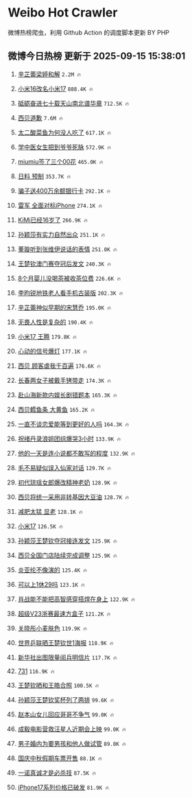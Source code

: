 # Weibo Hot Crawler 



微博热榜爬虫，利用 Github Action 的调度脚本更新 BY PHP 


## 微博今日热榜 更新于 2025-09-15 15:38:01 
1. [辛芷蕾梁婷和解](https://s.weibo.com/weibo?q=%23%E8%BE%9B%E8%8A%B7%E8%95%BE%E6%A2%81%E5%A9%B7%E5%92%8C%E8%A7%A3%23&t=31&band_rank=1&Refer=top) `2.2M 🔥` 

1. [小米16改名小米17](https://s.weibo.com/weibo?q=%23%E5%B0%8F%E7%B1%B316%E6%94%B9%E5%90%8D%E5%B0%8F%E7%B1%B317%23&t=31&band_rank=2&Refer=top) `888.4K 🔥` 

1. [砥砺奋进七十载天山南北谱华章](https://s.weibo.com/weibo?q=%23%E7%A0%A5%E7%A0%BA%E5%A5%8B%E8%BF%9B%E4%B8%83%E5%8D%81%E8%BD%BD%E5%A4%A9%E5%B1%B1%E5%8D%97%E5%8C%97%E8%B0%B1%E5%8D%8E%E7%AB%A0%23&t=31&band_rank=3&Refer=top) `712.5K 🔥` 

1. [西贝道歉](https://s.weibo.com/weibo?q=%23%E8%A5%BF%E8%B4%9D%E9%81%93%E6%AD%89%23&t=31&band_rank=4&Refer=top) `7.6M 🔥` 

1. [太二酸菜鱼为何没人吃了](https://s.weibo.com/weibo?q=%23%E5%A4%AA%E4%BA%8C%E9%85%B8%E8%8F%9C%E9%B1%BC%E4%B8%BA%E4%BD%95%E6%B2%A1%E4%BA%BA%E5%90%83%E4%BA%86%23&t=31&band_rank=5&Refer=top) `617.1K 🔥` 

1. [学中医女生把到爷爷死脉](https://s.weibo.com/weibo?q=%23%E5%AD%A6%E4%B8%AD%E5%8C%BB%E5%A5%B3%E7%94%9F%E6%8A%8A%E5%88%B0%E7%88%B7%E7%88%B7%E6%AD%BB%E8%84%89%23&t=31&band_rank=6&Refer=top) `572.9K 🔥` 

1. [miumiu签了三个00花](https://s.weibo.com/weibo?q=%23miumiu%E7%AD%BE%E4%BA%86%E4%B8%89%E4%B8%AA00%E8%8A%B1%23&t=31&band_rank=7&Refer=top) `465.0K 🔥` 

1. [日料 预制](https://s.weibo.com/weibo?q=%E6%97%A5%E6%96%99%20%E9%A2%84%E5%88%B6&t=31&band_rank=8&Refer=top) `353.7K 🔥` 

1. [骗子送400万余额银行卡](https://s.weibo.com/weibo?q=%23%E9%AA%97%E5%AD%90%E9%80%81400%E4%B8%87%E4%BD%99%E9%A2%9D%E9%93%B6%E8%A1%8C%E5%8D%A1%23&t=31&band_rank=9&Refer=top) `292.1K 🔥` 

1. [雷军 全面对标iPhone](https://s.weibo.com/weibo?q=%E9%9B%B7%E5%86%9B%20%E5%85%A8%E9%9D%A2%E5%AF%B9%E6%A0%87iPhone&t=31&band_rank=10&Refer=top) `274.1K 🔥` 

1. [KiMi已经16岁了](https://s.weibo.com/weibo?q=%23KiMi%E5%B7%B2%E7%BB%8F16%E5%B2%81%E4%BA%86%23&t=31&band_rank=11&Refer=top) `266.9K 🔥` 

1. [孙颖莎有实力自然出众](https://s.weibo.com/weibo?q=%23%E5%AD%99%E9%A2%96%E8%8E%8E%E6%9C%89%E5%AE%9E%E5%8A%9B%E8%87%AA%E7%84%B6%E5%87%BA%E4%BC%97%23&t=31&band_rank=12&Refer=top) `251.1K 🔥` 

1. [董璇听到张维伊说话的表情](https://s.weibo.com/weibo?q=%E8%91%A3%E7%92%87%E5%90%AC%E5%88%B0%E5%BC%A0%E7%BB%B4%E4%BC%8A%E8%AF%B4%E8%AF%9D%E7%9A%84%E8%A1%A8%E6%83%85&t=31&band_rank=13&Refer=top) `251.0K 🔥` 

1. [王楚钦澳门赛夺冠后发文](https://s.weibo.com/weibo?q=%23%E7%8E%8B%E6%A5%9A%E9%92%A6%E6%BE%B3%E9%97%A8%E8%B5%9B%E5%A4%BA%E5%86%A0%E5%90%8E%E5%8F%91%E6%96%87%23&t=31&band_rank=14&Refer=top) `240.3K 🔥` 

1. [8个月婴儿没喝茶被收茶位费](https://s.weibo.com/weibo?q=%238%E4%B8%AA%E6%9C%88%E5%A9%B4%E5%84%BF%E6%B2%A1%E5%96%9D%E8%8C%B6%E8%A2%AB%E6%94%B6%E8%8C%B6%E4%BD%8D%E8%B4%B9%23&t=31&band_rank=15&Refer=top) `226.6K 🔥` 

1. [李昀锐地铁老人看手机古装版](https://s.weibo.com/weibo?q=%23%E6%9D%8E%E6%98%80%E9%94%90%E5%9C%B0%E9%93%81%E8%80%81%E4%BA%BA%E7%9C%8B%E6%89%8B%E6%9C%BA%E5%8F%A4%E8%A3%85%E7%89%88%23&t=31&band_rank=16&Refer=top) `202.3K 🔥` 

1. [辛芷蕾神似早期的宋慧乔](https://s.weibo.com/weibo?q=%E8%BE%9B%E8%8A%B7%E8%95%BE%E7%A5%9E%E4%BC%BC%E6%97%A9%E6%9C%9F%E7%9A%84%E5%AE%8B%E6%85%A7%E4%B9%94&t=31&band_rank=17&Refer=top) `195.0K 🔥` 

1. [无畏人性是复杂的](https://s.weibo.com/weibo?q=%E6%97%A0%E7%95%8F%E4%BA%BA%E6%80%A7%E6%98%AF%E5%A4%8D%E6%9D%82%E7%9A%84&t=31&band_rank=18&Refer=top) `190.4K 🔥` 

1. [小米17 王腾](https://s.weibo.com/weibo?q=%E5%B0%8F%E7%B1%B317%20%E7%8E%8B%E8%85%BE&t=31&band_rank=19&Refer=top) `179.8K 🔥` 

1. [心动的信号爆灯](https://s.weibo.com/weibo?q=%E5%BF%83%E5%8A%A8%E7%9A%84%E4%BF%A1%E5%8F%B7%E7%88%86%E7%81%AF&t=31&band_rank=20&Refer=top) `177.1K 🔥` 

1. [西贝 顾客虐我千百遍](https://s.weibo.com/weibo?q=%E8%A5%BF%E8%B4%9D%20%E9%A1%BE%E5%AE%A2%E8%99%90%E6%88%91%E5%8D%83%E7%99%BE%E9%81%8D&t=31&band_rank=21&Refer=top) `176.6K 🔥` 

1. [长春两女子被戴手铐带走](https://s.weibo.com/weibo?q=%23%E9%95%BF%E6%98%A5%E4%B8%A4%E5%A5%B3%E5%AD%90%E8%A2%AB%E6%88%B4%E6%89%8B%E9%93%90%E5%B8%A6%E8%B5%B0%23&t=31&band_rank=22&Refer=top) `174.3K 🔥` 

1. [赴山海新款内娱长剧错题本](https://s.weibo.com/weibo?q=%E8%B5%B4%E5%B1%B1%E6%B5%B7%E6%96%B0%E6%AC%BE%E5%86%85%E5%A8%B1%E9%95%BF%E5%89%A7%E9%94%99%E9%A2%98%E6%9C%AC&t=31&band_rank=23&Refer=top) `165.3K 🔥` 

1. [西贝鳕鱼条 大黄鱼](https://s.weibo.com/weibo?q=%E8%A5%BF%E8%B4%9D%E9%B3%95%E9%B1%BC%E6%9D%A1%20%E5%A4%A7%E9%BB%84%E9%B1%BC&t=31&band_rank=24&Refer=top) `165.2K 🔥` 

1. [一直不谈恋爱能等到更好的人吗](https://s.weibo.com/weibo?q=%E4%B8%80%E7%9B%B4%E4%B8%8D%E8%B0%88%E6%81%8B%E7%88%B1%E8%83%BD%E7%AD%89%E5%88%B0%E6%9B%B4%E5%A5%BD%E7%9A%84%E4%BA%BA%E5%90%97&t=31&band_rank=25&Refer=top) `164.3K 🔥` 

1. [祝绪丹录浪姐团综爆哭3小时](https://s.weibo.com/weibo?q=%23%E7%A5%9D%E7%BB%AA%E4%B8%B9%E5%BD%95%E6%B5%AA%E5%A7%90%E5%9B%A2%E7%BB%BC%E7%88%86%E5%93%AD3%E5%B0%8F%E6%97%B6%23&t=31&band_rank=26&Refer=top) `133.9K 🔥` 

1. [他的一天是连小说都不敢写的程度](https://s.weibo.com/weibo?q=%E4%BB%96%E7%9A%84%E4%B8%80%E5%A4%A9%E6%98%AF%E8%BF%9E%E5%B0%8F%E8%AF%B4%E9%83%BD%E4%B8%8D%E6%95%A2%E5%86%99%E7%9A%84%E7%A8%8B%E5%BA%A6&t=31&band_rank=27&Refer=top) `132.9K 🔥` 

1. [毛不易疑似误入仙家对话](https://s.weibo.com/weibo?q=%E6%AF%9B%E4%B8%8D%E6%98%93%E7%96%91%E4%BC%BC%E8%AF%AF%E5%85%A5%E4%BB%99%E5%AE%B6%E5%AF%B9%E8%AF%9D&t=31&band_rank=28&Refer=top) `129.7K 🔥` 

1. [初代琼瑶女郎爆改精神老奶](https://s.weibo.com/weibo?q=%E5%88%9D%E4%BB%A3%E7%90%BC%E7%91%B6%E5%A5%B3%E9%83%8E%E7%88%86%E6%94%B9%E7%B2%BE%E7%A5%9E%E8%80%81%E5%A5%B6&t=31&band_rank=29&Refer=top) `128.9K 🔥` 

1. [西贝将统一采用非转基因大豆油](https://s.weibo.com/weibo?q=%23%E8%A5%BF%E8%B4%9D%E5%B0%86%E7%BB%9F%E4%B8%80%E9%87%87%E7%94%A8%E9%9D%9E%E8%BD%AC%E5%9F%BA%E5%9B%A0%E5%A4%A7%E8%B1%86%E6%B2%B9%23&t=31&band_rank=30&Refer=top) `128.7K 🔥` 

1. [减肥太猛 显老](https://s.weibo.com/weibo?q=%E5%87%8F%E8%82%A5%E5%A4%AA%E7%8C%9B%20%E6%98%BE%E8%80%81&t=31&band_rank=31&Refer=top) `128.1K 🔥` 

1. [小米17](https://s.weibo.com/weibo?q=%E5%B0%8F%E7%B1%B317&t=31&band_rank=32&Refer=top) `126.5K 🔥` 

1. [孙颖莎王楚钦夺冠接连发文](https://s.weibo.com/weibo?q=%23%E5%AD%99%E9%A2%96%E8%8E%8E%E7%8E%8B%E6%A5%9A%E9%92%A6%E5%A4%BA%E5%86%A0%E6%8E%A5%E8%BF%9E%E5%8F%91%E6%96%87%23&t=31&band_rank=33&Refer=top) `125.9K 🔥` 

1. [西贝全国门店陆续完成调整](https://s.weibo.com/weibo?q=%23%E8%A5%BF%E8%B4%9D%E5%85%A8%E5%9B%BD%E9%97%A8%E5%BA%97%E9%99%86%E7%BB%AD%E5%AE%8C%E6%88%90%E8%B0%83%E6%95%B4%23&t=31&band_rank=34&Refer=top) `125.9K 🔥` 

1. [炎亚纶不像演的](https://s.weibo.com/weibo?q=%E7%82%8E%E4%BA%9A%E7%BA%B6%E4%B8%8D%E5%83%8F%E6%BC%94%E7%9A%84&t=31&band_rank=35&Refer=top) `125.4K 🔥` 

1. [可以上1休29吗](https://s.weibo.com/weibo?q=%E5%8F%AF%E4%BB%A5%E4%B8%8A1%E4%BC%9129%E5%90%97&t=31&band_rank=36&Refer=top) `123.1K 🔥` 

1. [肖战能不能把高智感穿搭焊在身上](https://s.weibo.com/weibo?q=%23%E8%82%96%E6%88%98%E8%83%BD%E4%B8%8D%E8%83%BD%E6%8A%8A%E9%AB%98%E6%99%BA%E6%84%9F%E7%A9%BF%E6%90%AD%E7%84%8A%E5%9C%A8%E8%BA%AB%E4%B8%8A%23&t=31&band_rank=37&Refer=top) `122.9K 🔥` 

1. [超级V23浙赛最速方盒子](https://s.weibo.com/weibo?q=%23%E8%B6%85%E7%BA%A7V23%E6%B5%99%E8%B5%9B%E6%9C%80%E9%80%9F%E6%96%B9%E7%9B%92%E5%AD%90%23&t=31&band_rank=38&Refer=top) `121.2K 🔥` 

1. [关晓彤小麦肤色](https://s.weibo.com/weibo?q=%23%E5%85%B3%E6%99%93%E5%BD%A4%E5%B0%8F%E9%BA%A6%E8%82%A4%E8%89%B2%23&t=31&band_rank=39&Refer=top) `119.9K 🔥` 

1. [世界乒联晒王楚钦世1海报](https://s.weibo.com/weibo?q=%23%E4%B8%96%E7%95%8C%E4%B9%92%E8%81%94%E6%99%92%E7%8E%8B%E6%A5%9A%E9%92%A6%E4%B8%961%E6%B5%B7%E6%8A%A5%23&t=31&band_rank=40&Refer=top) `118.9K 🔥` 

1. [新华社出图限量阅兵明信片](https://s.weibo.com/weibo?q=%23%E6%96%B0%E5%8D%8E%E7%A4%BE%E5%87%BA%E5%9B%BE%E9%99%90%E9%87%8F%E9%98%85%E5%85%B5%E6%98%8E%E4%BF%A1%E7%89%87%23&t=31&band_rank=41&Refer=top) `117.7K 🔥` 

1. [731](https://s.weibo.com/weibo?q=731&t=31&band_rank=42&Refer=top) `116.9K 🔥` 

1. [王楚钦晒和王皓合照](https://s.weibo.com/weibo?q=%23%E7%8E%8B%E6%A5%9A%E9%92%A6%E6%99%92%E5%92%8C%E7%8E%8B%E7%9A%93%E5%90%88%E7%85%A7%23&t=31&band_rank=43&Refer=top) `100.5K 🔥` 

1. [孙颖莎王楚钦奖杯列了两排](https://s.weibo.com/weibo?q=%23%E5%AD%99%E9%A2%96%E8%8E%8E%E7%8E%8B%E6%A5%9A%E9%92%A6%E5%A5%96%E6%9D%AF%E5%88%97%E4%BA%86%E4%B8%A4%E6%8E%92%23&t=31&band_rank=44&Refer=top) `99.6K 🔥` 

1. [赵本山女儿回应哥哥不争气](https://s.weibo.com/weibo?q=%23%E8%B5%B5%E6%9C%AC%E5%B1%B1%E5%A5%B3%E5%84%BF%E5%9B%9E%E5%BA%94%E5%93%A5%E5%93%A5%E4%B8%8D%E4%BA%89%E6%B0%94%23&t=31&band_rank=45&Refer=top) `99.0K 🔥` 

1. [成毅电影营救汪星人近期会上映](https://s.weibo.com/weibo?q=%23%E6%88%90%E6%AF%85%E7%94%B5%E5%BD%B1%E8%90%A5%E6%95%91%E6%B1%AA%E6%98%9F%E4%BA%BA%E8%BF%91%E6%9C%9F%E4%BC%9A%E4%B8%8A%E6%98%A0%23&t=31&band_rank=46&Refer=top) `99.0K 🔥` 

1. [男子婚内为要男孩和他人做试管](https://s.weibo.com/weibo?q=%E7%94%B7%E5%AD%90%E5%A9%9A%E5%86%85%E4%B8%BA%E8%A6%81%E7%94%B7%E5%AD%A9%E5%92%8C%E4%BB%96%E4%BA%BA%E5%81%9A%E8%AF%95%E7%AE%A1&t=31&band_rank=47&Refer=top) `89.8K 🔥` 

1. [国庆中秋假期车票开售](https://s.weibo.com/weibo?q=%23%E5%9B%BD%E5%BA%86%E4%B8%AD%E7%A7%8B%E5%81%87%E6%9C%9F%E8%BD%A6%E7%A5%A8%E5%BC%80%E5%94%AE%23&t=31&band_rank=48&Refer=top) `88.1K 🔥` 

1. [一诺真诚才是必杀技](https://s.weibo.com/weibo?q=%E4%B8%80%E8%AF%BA%E7%9C%9F%E8%AF%9A%E6%89%8D%E6%98%AF%E5%BF%85%E6%9D%80%E6%8A%80&t=31&band_rank=49&Refer=top) `87.5K 🔥` 

1. [iPhone17系列价格已破发](https://s.weibo.com/weibo?q=%23iPhone17%E7%B3%BB%E5%88%97%E4%BB%B7%E6%A0%BC%E5%B7%B2%E7%A0%B4%E5%8F%91%23&t=31&band_rank=50&Refer=top) `81.9K 🔥` 

